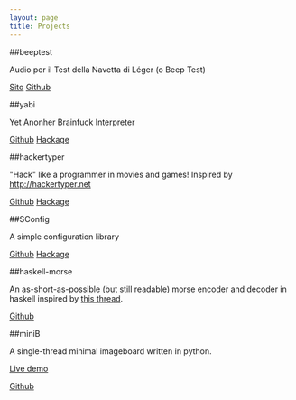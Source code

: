 ```yaml
---
layout: page
title: Projects
---
```



##beeptest

Audio per il Test della Navetta di Léger (o Beep Test)

[Sito](http://fgaz.github.io/beeptest) [Github](http://github.com/fgaz/beeptest)

##yabi

Yet Anonher Brainfuck Interpreter

[Github](http://github.com/fgaz/yabi) [Hackage](http://hackage.haskell.org/package/yabi)

##hackertyper

"Hack" like a programmer in movies and games! Inspired by http://hackertyper.net

[Github](http://github.com/fgaz/hackertyper) [Hackage](http://hackage.haskell.org/package/hackertyper)

##SConfig

A simple configuration library

[Github](http://github.com/fgaz/SConfig) [Hackage](http://hackage.haskell.org/package/SConfig)

##haskell-morse

An as-short-as-possible (but still readable) morse encoder and decoder in haskell inspired by [this thread](http://www.reddit.com/r/programming/comments/7xjqb/who_can_write_the_smallesttidiestcleverest_morse/).

[Github](http://github.com/fgaz/haskell-morse)

##miniB

A single-thread minimal imageboard written in python.

[Live demo](http://minib-effegi.rhcloud.com)

[Github](http://github.com/fgaz/miniB)